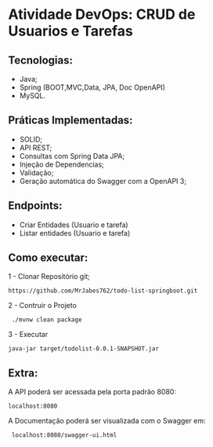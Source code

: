 # Atividade DevOps: CRUD de Usuarios e Tarefas

## Tecnologias: 

- Java; 
- Spring (BOOT,MVC,Data, JPA, Doc OpenAPI)
- MySQL.

## Práticas Implementadas: 

 - SOLID;
 - API REST; 
 - Consultas com Spring Data JPA; 
 - Injeção de Dependencias; 
 - Validação; 
 - Geração automática do Swagger com a OpenAPI 3;

## Endpoints: 

 - Criar Entidades (Usuario e tarefa)
 - Listar entidades (Usuario e tarefa)

## Como executar: 

1 - Clonar Repositório git;

```console
https://github.com/MrJabes762/todo-list-springboot.git
``` 

2 - Contruir o Projeto 

```console
 ./mvnw clean package
``` 
3 - Executar  

```console
java-jar target/todolist-0.0.1-SNAPSHOT.jar
```

## Extra: 

A API  poderá ser acessada pela porta padrão 8080:

```console
localhost:8080
``` 

A Documentação poderá ser visualizada com o Swagger em:

```console
 localhost:8080/swagger-ui.html
```
